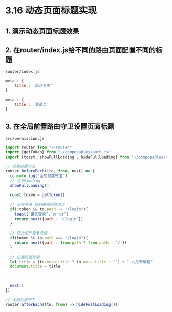 # 3.16 动态页面标题实现

## 1. 演示动态页面标题效果



## 2. 在router/index.js给不同的路由页面配置不同的标题

`router/index.js`

```javascript
meta : {
	title : '后台首页'
}

meta : {
	title : '登录页'
}
```



## 3. 在全局前置路由守卫设置页面标题

`src/permission.js`

```javascript
import router from "~/router"
import {getToken} from "~/composables/auth.js"
import {toast, showFullLoading , hideFullLoading} from "~/composables/util"

// 全局前置守卫
router.beforeEach((to, from, next) => {
  console.log("全局前置守卫")
  // 显示loading
  showFullLoading()
  
  const token = getToken()
  
  // 没有登录,强制跳转回登录页
  if(!token && to.path != "/login"){
    toast("请先登录","error")
    return next({path : "/login"})
  }
  
  // 防止用户重复登录
  if(token && to.path === "/login"){
    return next({path : from.path ? from.path : '/'})
  }
  
  // 设置页面标题
  let title = (to.meta.title ? to.meta.title : "") + "-九月云编程"
  document.title = title
  
  
  
  next()
})

// 全局后置守卫
router.afterEach((to, from) => hideFullLoading())
```


